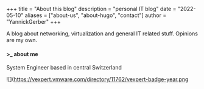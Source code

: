 +++
title = "About this blog"
description = "personal IT blog"
date = "2022-05-10"
aliases = ["about-us", "about-hugo", "contact"]
author = "YannickGerber"
+++

A blog about networking, virtualization and general IT related stuff. Opinions are my own.

#### >_    about me

System Engineer based in central Switzerland 

![](https://vexpert.vmware.com/directory/11762/vexpert-badge-year.png

